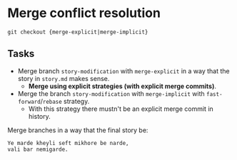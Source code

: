 # Merge conflict resolution

```shell
git checkout {merge-explicit|merge-implicit}
```

## Tasks
- Merge branch `story-modification` with `merge-explicit` in a way that the story in `story.md` makes sense.
  - **Merge using explicit strategies (with explicit merge commits)**.
- Merge the branch `story-modification` with `merge-implicit` with `fast-forward`/`rebase` strategy.
  - With this strategy there mustn't be an explicit merge commit in history.

Merge branches in a way that the final story be:
```text
Ye marde kheyli seft mikhore be narde,
vali bar nemigarde.
```

